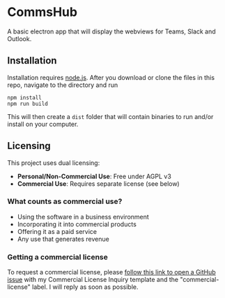 # CommsHub
A basic electron app that will display the webviews for Teams, Slack and Outlook.

## Installation
Installation requires [node.js](https://nodejs.org/en).  After you download or clone the files in this repo, navigate to the directory and run

```
npm install
npm run build
```

This will then create a `dist` folder that will contain binaries to run and/or install on your computer. 

## Licensing

This project uses dual licensing:

- **Personal/Non-Commercial Use**: Free under AGPL v3
- **Commercial Use**: Requires separate license (see below) 

### What counts as commercial use?
- Using the software in a business environment
- Incorporating it into commercial products
- Offering it as a paid service
- Any use that generates revenue

### Getting a commercial license
To request a commercial license, please [follow this link to open a GitHub issue](https://github.com/ageller/electron-teams-slack-outlook-app/issues/new?template=commercial-license-inquiry.md) with my Commercial License Inquiry template and the "commercial-license" label.  I will reply as soon as possible.